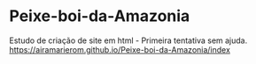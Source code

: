 # Peixe-boi-da-Amazonia
Estudo de criação de site em html - Primeira tentativa sem ajuda.
https://airamarierom.github.io/Peixe-boi-da-Amazonia/index
